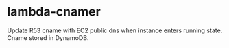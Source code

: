 # lambda-cnamer
Update R53 cname with EC2 public dns when instance enters running state. Cname stored in DynamoDB.
